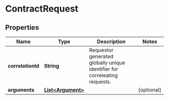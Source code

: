 
# ContractRequest

## Properties
Name | Type | Description | Notes
------------ | ------------- | ------------- | -------------
**correlationId** | **String** | Requestor generated globally unique identifier for correleating requests. | 
**arguments** | [**List&lt;Argument&gt;**](Argument.md) |  |  [optional]



